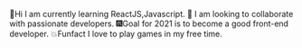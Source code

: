 :wave:Hi I am currently learning ReactJS,Javascript.
:raised_hands: I am looking to collaborate with passionate developers.
:fireworks:Goal for 2021 is to become a good front-end developer.
:boom:Funfact I love to play games in my free time.
